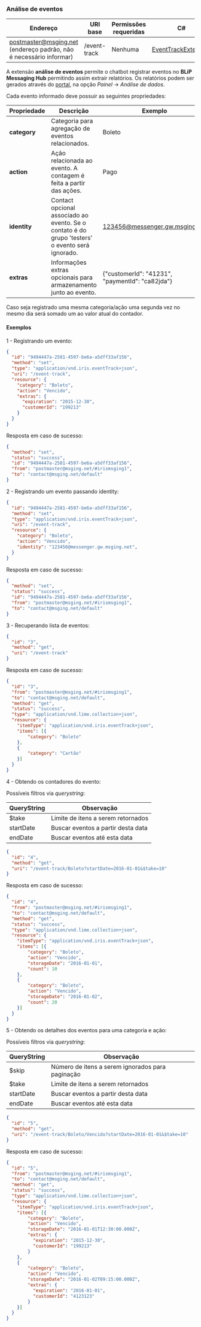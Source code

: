 ### Análise de eventos
| Endereço              | URI base     | Permissões requeridas   | C#                 |
|-----------------------|--------------|-------------------------|--------------------|
| postmaster@msging.net (endereço padrão, não é necessário informar) | /event-track | Nenhuma | [EventTrackExtension](https://github.com/takenet/messaginghub-client-csharp/blob/master/src/Takenet.MessagingHub.Client/Extensions/EventTrack/EventTrackExtension.cs) |

A extensão **análise de eventos** permite o chatbot registrar eventos no **BLiP Messaging Hub** permitindo assim extrair relatórios. Os relatórios podem ser gerados através do [portal](https://portal.blip.ai), na opção *Painel* -> *Análise de dados*.

Cada evento informado deve possuir as seguintes propriedades:

| Propriedade  | Descrição                                                          | Exemplo |
|--------------|--------------------------------------------------------------------|---------|
| **category** | Categoria para agregação de eventos relacionados.                  | Boleto  |
| **action**   | Ação relacionada ao evento. A contagem é feita a partir das ações. | Pago    |
| **identity** | Contact opcional associado ao evento. Se o contato é do grupo 'testers' o evento será ignorado. | 123456@messenger.gw.msging.net |
| **extras**   | Informações extras opcionais para armazenamento junto ao evento.   | {"customerId": "41231", "paymentId": "ca82jda"} |

Caso seja registrado uma mesma categoria/ação uma segunda vez no mesmo dia será somado um ao valor atual do contador.

#### Exemplos
1 - Registrando um evento:
```json
{  
  "id": "9494447a-2581-4597-be6a-a5dff33af156",
  "method": "set",
  "type": "application/vnd.iris.eventTrack+json",
  "uri": "/event-track",
  "resource": {  
    "category": "Boleto",
    "action": "Vencido",
    "extras": {
      "expiration": "2015-12-30",
      "customerId": "199213"
    }
  }
}
```
Resposta em caso de sucesso:
```json
{
  "method": "set",
  "status": "success",
  "id": "9494447a-2581-4597-be6a-a5dff33af156",
  "from": "postmaster@msging.net/#irismsging1",
  "to": "contact@msging.net/default"
}
```

2 - Registrando um evento passando identity:
```json
{  
  "id": "9494447a-2581-4597-be6a-a5dff33af156",
  "method": "set",
  "type": "application/vnd.iris.eventTrack+json",
  "uri": "/event-track",
  "resource": {  
    "category": "Boleto",
    "action": "Vencido",
    "identity": "123456@messenger.gw.msging.net",
  }
}
```
Resposta em caso de sucesso:
```json
{
  "method": "set",
  "status": "success",
  "id": "9494447a-2581-4597-be6a-a5dff33af156",
  "from": "postmaster@msging.net/#irismsging1",
  "to": "contact@msging.net/default"
}
```

3 - Recuperando lista de eventos:
```json
{  
  "id": "3",
  "method": "get",
  "uri": "/event-track"
}
```
Resposta em caso de sucesso:
```json
{  
  "id": "3",
  "from": "postmaster@msging.net/#irismsging1",
  "to": "contact@msging.net/default",
  "method": "get",
  "status": "success",
  "type": "application/vnd.lime.collection+json",
  "resource": {
    "itemType": "application/vnd.iris.eventTrack+json",
    "items": [{
        "category": "Boleto"
    },
    {
        "category": "Cartão"
    }]
  }
}
```

4 - Obtendo os contadores do evento:

Possíveis filtros via *querystring*:

| QueryString  | Observação                          |
|--------------|-------------------------------------| 
| $take        | Limite de itens a serem retornados  |
| startDate    | Buscar eventos a partir desta data  |
| endDate      | Buscar eventos até esta data        |

```json
{  
  "id": "4",
  "method": "get",
  "uri": "/event-track/Boleto?startDate=2016-01-01&$take=10"
}
```

Resposta em caso de sucesso:
```json
{
  "id": "4",
  "from": "postmaster@msging.net/#irismsging1",
  "to": "contact@msging.net/default",
  "method": "get",
  "status": "success",  
  "type": "application/vnd.lime.collection+json",
  "resource": {
    "itemType": "application/vnd.iris.eventTrack+json",
    "items": [{
        "category": "Boleto",
        "action": "Vencido",
        "storageDate": "2016-01-01",
        "count": 10
    },
    {
        "category": "Boleto",
        "action": "Vencido",
        "storageDate": "2016-01-02",
        "count": 20
    }]
  }
}
```

5 - Obtendo os detalhes dos eventos para uma categoria e ação:

Possíveis filtros via *querystring*:

| QueryString  | Observação                                       |
|--------------|--------------------------------------------------| 
| $skip        | Número de itens a serem ignorados para paginação |
| $take        | Limite de itens a serem retornados               |
| startDate    | Buscar eventos a partir desta data               |
| endDate      | Buscar eventos até esta data                     |

```json
{  
  "id": "5",
  "method": "get",
  "uri": "/event-track/Boleto/Vencido?startDate=2016-01-01&$take=10"
}
```

Resposta em caso de sucesso:
```json
{
  "id": "5",
  "from": "postmaster@msging.net/#irismsging1",
  "to": "contact@msging.net/default",
  "method": "get",
  "status": "success",
  "type": "application/vnd.lime.collection+json",
  "resource": {
    "itemType": "application/vnd.iris.eventTrack+json",
    "items": [{
        "category": "Boleto",
        "action": "Vencido",
        "storageDate": "2016-01-01T12:30:00.000Z",
        "extras": {
          "expiration": "2015-12-30",
          "customerId": "199213"
        }      
    },
    {
        "category": "Boleto",
        "action": "Vencido",
        "storageDate": "2016-01-02T09:15:00.000Z",
        "extras": {
          "expiration": "2016-01-01",
          "customerId": "4123123"
        }  
    }]
  }
}
```

